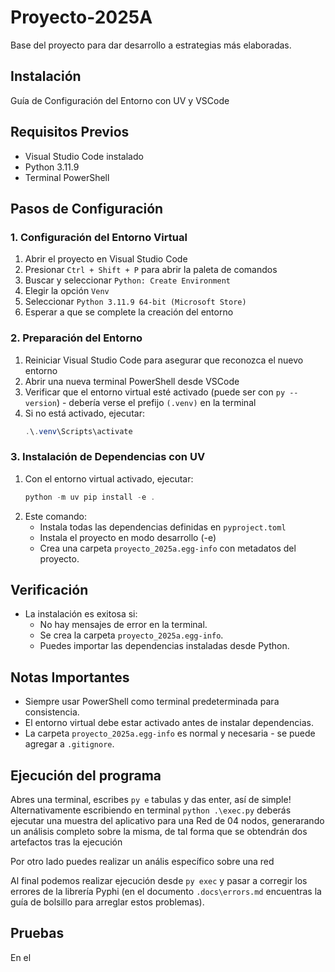 # Proyecto-2025A

Base del proyecto para dar desarrollo a estrategias más elaboradas.

## Instalación

Guía de Configuración del Entorno con UV y VSCode

## Requisitos Previos
- Visual Studio Code instalado
- Python 3.11.9
- Terminal PowerShell

## Pasos de Configuración

### 1. Configuración del Entorno Virtual
1. Abrir el proyecto en Visual Studio Code
2. Presionar `Ctrl + Shift + P` para abrir la paleta de comandos
3. Buscar y seleccionar `Python: Create Environment`
4. Elegir la opción `Venv`
5. Seleccionar `Python 3.11.9 64-bit (Microsoft Store)`
6. Esperar a que se complete la creación del entorno

### 2. Preparación del Entorno
1. Reiniciar Visual Studio Code para asegurar que reconozca el nuevo entorno
2. Abrir una nueva terminal PowerShell desde VSCode
3. Verificar que el entorno virtual esté activado (puede ser con `py --version`) - debería verse el prefijo `(.venv)` en la terminal
4. Si no está activado, ejecutar:
   ```powershell
   .\.venv\Scripts\activate
   ```

### 3. Instalación de Dependencias con UV
1. Con el entorno virtual activado, ejecutar:
   ```powershell
   python -m uv pip install -e .
   ```
2. Este comando:
   - Instala todas las dependencias definidas en `pyproject.toml`
   - Instala el proyecto en modo desarrollo (-e)
   - Crea una carpeta `proyecto_2025a.egg-info` con metadatos del proyecto.

## Verificación
- La instalación es exitosa si:
  - No hay mensajes de error en la terminal.
  - Se crea la carpeta `proyecto_2025a.egg-info`.
  - Puedes importar las dependencias instaladas desde Python.

## Notas Importantes
- Siempre usar PowerShell como terminal predeterminada para consistencia.
- El entorno virtual debe estar activado antes de instalar dependencias.
- La carpeta `proyecto_2025a.egg-info` es normal y necesaria - se puede agregar a `.gitignore`.

## Ejecución del programa

Abres una terminal, escribes `py e` tabulas y das enter, así de simple! Alternativamente escribiendo en terminal `python .\exec.py` deberás ejecutar una muestra del aplicativo para una Red de 04 nodos, generarando un análisis completo sobre la misma, de tal forma que se obtendrán dos artefactos tras la ejecución

Por otro lado puedes realizar un anális específico sobre una red

Al final podemos realizar ejecución desde `py exec` y pasar a corregir los errores de la librería Pyphi (en el documento `.docs\errors.md` encuentras la guía de bolsillo para arreglar estos problemas).



## Pruebas

En el 